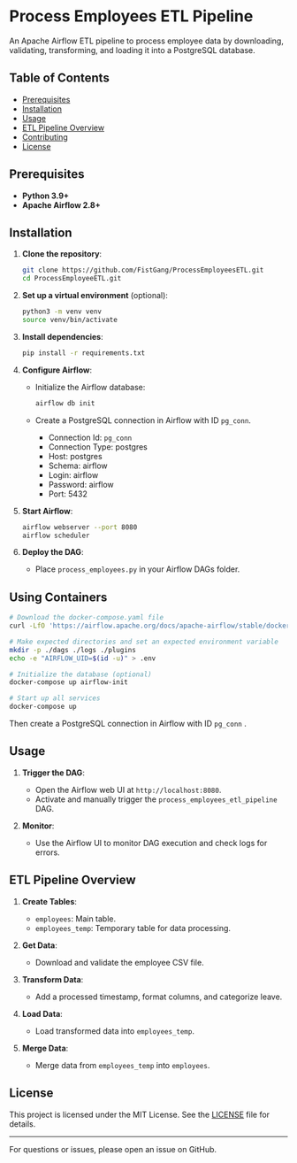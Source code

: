 # Process Employees ETL Pipeline

An Apache Airflow ETL pipeline to process employee data by downloading, validating, transforming, and loading it into a PostgreSQL database.

## Table of Contents

- [Prerequisites](#prerequisites)
- [Installation](#installation)
- [Usage](#usage)
- [ETL Pipeline Overview](#etl-pipeline-overview)
- [Contributing](#contributing)
- [License](#license)

## Prerequisites

- **Python 3.9+**
- **Apache Airflow 2.8+**

## Installation

1. **Clone the repository**:

   ```sh
   git clone https://github.com/FistGang/ProcessEmployeesETL.git
   cd ProcessEmployeeETL.git
   ```

2. **Set up a virtual environment** (optional):

   ```sh
   python3 -m venv venv
   source venv/bin/activate
   ```

3. **Install dependencies**:

   ```sh
   pip install -r requirements.txt
   ```

4. **Configure Airflow**:
   - Initialize the Airflow database:

     ```sh
     airflow db init
     ```

   - Create a PostgreSQL connection in Airflow with ID `pg_conn`.
	    - Connection Id: `pg_conn`
	    - Connection Type: postgres
	    - Host: postgres
	    - Schema: airflow
	    - Login: airflow
	    - Password: airflow
	    - Port: 5432

5. **Start Airflow**:

   ```sh
   airflow webserver --port 8080
   airflow scheduler
   ```

6. **Deploy the DAG**:
   - Place `process_employees.py` in your Airflow DAGs folder.

## Using Containers

```bash
# Download the docker-compose.yaml file
curl -LfO 'https://airflow.apache.org/docs/apache-airflow/stable/docker-compose.yaml'

# Make expected directories and set an expected environment variable
mkdir -p ./dags ./logs ./plugins
echo -e "AIRFLOW_UID=$(id -u)" > .env

# Initialize the database (optional)
docker-compose up airflow-init

# Start up all services
docker-compose up
```

Then create a PostgreSQL connection in Airflow with ID `pg_conn` .

## Usage

1. **Trigger the DAG**:
   - Open the Airflow web UI at `http://localhost:8080`.
   - Activate and manually trigger the `process_employees_etl_pipeline` DAG.

2. **Monitor**:
   - Use the Airflow UI to monitor DAG execution and check logs for errors.

## ETL Pipeline Overview

1. **Create Tables**:
   - `employees`: Main table.
   - `employees_temp`: Temporary table for data processing.

2. **Get Data**:
   - Download and validate the employee CSV file.

3. **Transform Data**:
   - Add a processed timestamp, format columns, and categorize leave.

4. **Load Data**:
   - Load transformed data into `employees_temp`.

5. **Merge Data**:
   - Merge data from `employees_temp` into `employees`.

## License

This project is licensed under the MIT License. See the [LICENSE](LICENSE) file for details.

---

For questions or issues, please open an issue on GitHub.

